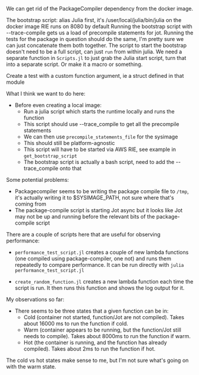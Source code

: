 We can get rid of the PackageCompiler dependency from the docker image.

The bootstrap script:
alias Julia first, it's /user/local/julia/bin/julia on the docker image
RIE runs on 8080 by default
Running the bootstrap script with --trace-compile gets us a load of precompile statements for jot.
Running the tests for the package in question should do the same, I'm pretty sure we can just concatenate them both together.
The script to start the bootstrap doesn't need to be a full script, can just `run` from within julia.
We need a separate function in `Scripts.jl` to just grab the Julia start script, turn that into a separate script. Or make it a macro or something.

Create a test with a custom function argument, ie a struct defined in that module

What I think we want to do here:
- Before even creating a local image:
  - Run a julia script which starts the runtime locally and runs the function
  - This script should use --trace_compile to get all the precompile statements
  - We can then use `precompile_statements_file` for the sysimage
  - This should still be platform-agnostic
  - This script will have to be started via AWS RIE, see example in `get_bootstrap_script`
  - The bootstrap script is actually a bash script, need to add the --trace_compile onto that

Some potential problems:
- Packagecompiler seems to be writing the package compile file to `/tmp`, it's actually writing it to $SYSIMAGE_PATH, not sure where that's coming from
- The package-compile script is starting Jot async but it looks like Jot may not be up and running before the relevant bits of the package-compile script

There are a couple of scripts here that are useful for observing performance:

- `performance_test_script.jl` creates a couple of new lambda functions (one compiled using package-compiler, one not) and runs them repeatedly to compare performance. It can be run directly with `julia performance_test_script.jl`

- `create_random_function.jl` creates a new lambda function each time the script is run. It then runs this function and shows the log output for it.

My observations so far:
- There seems to be three states that a given function can be in:
  - Cold (container not started, function/Jot are not compiled). Takes about 16000 ms to run the function if cold.
  - Warm (container appears to be running, but the function/Jot still needs to compile). Takes about 8000ms to run the function if warm.
  - Hot (the container is running, and the function has already compiled). Takes about 2ms to run the function if hot.

The cold vs hot states make sense to me, but I'm not sure what's going on with the warm state.
